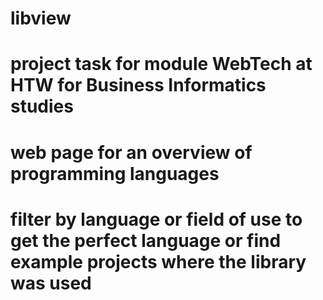 # libview

# project task for module WebTech at HTW for Business Informatics studies

# web page for an overview of programming languages
# filter by language or field of use to get the perfect language or find example projects where the library was used
